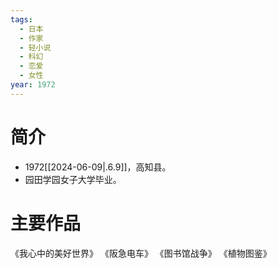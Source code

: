 ```yaml
---
tags:
  - 日本
  - 作家
  - 轻小说
  - 科幻
  - 恋爱
  - 女性
year: 1972
---
```

# 简介

- 1972[[2024-06-09|.6.9]]，高知县。
- 园田学园女子大学毕业。
# 主要作品

《我心中的美好世界》
《阪急电车》
《图书馆战争》
《植物图鉴》
